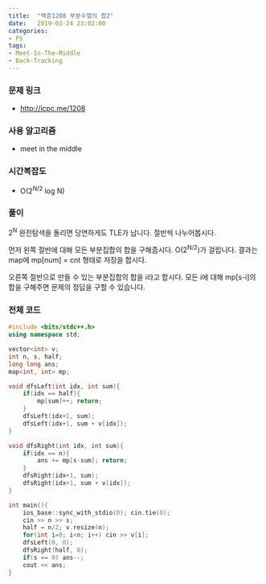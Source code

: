 ```yaml
---
title:  "백준1208 부분수열의 합2"
date:   2019-03-24 23:02:00
categories:
- PS
tags:
- Meet-In-The-Middle
- Back-Tracking
---
```


### 문제 링크
* http://icpc.me/1208

### 사용 알고리즘
* meet in the middle

### 시간복잡도
* O(2<sup>N/2</sup> log N)

### 풀이
2<sup>N</sup> 완전탐색을 돌리면 당연하게도 TLE가 납니다. 절반씩 나누어봅시다.

먼저 왼쪽 절반에 대해 모든 부분집합의 합을 구해줍시다. O(2<sup>N/2</sup>)가 걸립니다. 결과는 map에 mp[num] = cnt 형태로 저장을 합시다.

오른쪽 절반으로 만들 수 있는 부분집합의 합을 i라고 합시다. 모든 i에 대해 mp[s-i]의 합을 구해주면 문제의 정답을 구할 수 있습니다.

### 전체 코드
```cpp
#include <bits/stdc++.h>
using namespace std;

vector<int> v;
int n, s, half;
long long ans;
map<int, int> mp;

void dfsLeft(int idx, int sum){
	if(idx == half){
		mp[sum]++; return;
	}
	dfsLeft(idx+1, sum);
	dfsLeft(idx+1, sum + v[idx]);
}

void dfsRight(int idx, int sum){
	if(idx == n){
		ans += mp[s-sum]; return;
	}
	dfsRight(idx+1, sum);
	dfsRight(idx+1, sum + v[idx]);
}

int main(){
	ios_base::sync_with_stdio(0); cin.tie(0);
	cin >> n >> s;
	half = n/2; v.resize(n);
	for(int i=0; i<n; i++) cin >> v[i];
	dfsLeft(0, 0);
	dfsRight(half, 0);
	if(s == 0) ans--;
	cout << ans;
}
```
